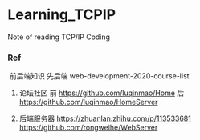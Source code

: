 # Learning_TCPIP
Note of reading TCP/IP Coding





### Ref

​    前后端知识 先后端 web-development-2020-course-list

1. 论坛社区
  前 https://github.com/luqinmao/Home
  后 https://github.com/luqinmao/HomeServer

2. 后端服务器
  https://zhuanlan.zhihu.com/p/113533681
  https://github.com/rongweihe/WebServer